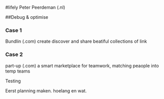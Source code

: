 #lifely
Peter Peerdeman (.nl)

##Debug & optimise

### Case 1
Bundlin (.com)
create discover and share beatiful collections of link



### Case 2
part-up (.com)
a smart marketplace for teamwork, matching peaople into temp teams

Testing








Eerst planning maken.
hoelang en wat.